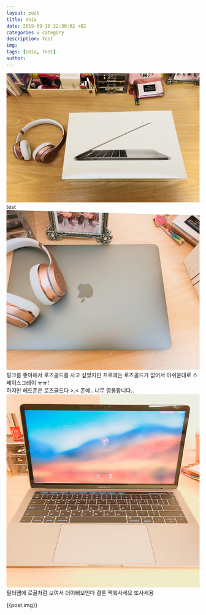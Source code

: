 ```yaml
---
layout: post
title: Unix
date: 2019-09-10 22:30:02 +82
categories : category
description: Test
img: 
tags: [Unix, Test]
author:
---
```



![macbook-1.png](/assets/img/macbook-1.png)  
  test
![macbook-2.png](/assets/img/macbook-2.png)  
  핑크를 좋아해서 로즈골드를 사고 싶었지만 프로에는 로즈골드가 없어서 아쉬운대로  스페이스그레이 ㅠㅠ!  
    하지만 헤드폰은 로즈골드다 >.< 존예.. 너무 영롱합니다..
![macbook-3.png](/assets/img/macbook-3.png)  
  필터떔에 로골처럼 보여서 더이뻐보인다   결론 맥북사세요 또사세용

{{post.img}}